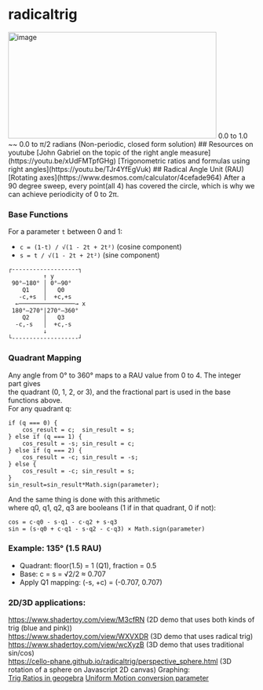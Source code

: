 # radicaltrig
<img width="424" height="217" alt="image" src="https://github.com/user-attachments/assets/bfd17458-9a9a-40ed-b22f-305bd0e7a4f8" />  
0.0 to 1.0 ~~ 0.0 to π/2 radians  
(Non-periodic, closed form solution)    
## Resources on youtube
[John Gabriel on the topic of the right angle measure](https://youtu.be/xUdFMTpfGHg)  
[Trigonometric ratios and formulas using right angles](https://youtu.be/TJr4YfEgVuk)  
## Radical Angle Unit (RAU)
[Rotating axes](https://www.desmos.com/calculator/4cefade964)
After a 90 degree sweep, every point(all 4) has covered the circle, which is why we can achieve periodicity of 0 to 2π.

### Base Functions
For a parameter `t` between 0 and 1:
- `c = (1-t) / √(1 - 2t + 2t²)` (cosine component)
- `s = t / √(1 - 2t + 2t²)` (sine component)
  
```
┌-------------------┐
          ↑ y
 90°–180° │ 0°–90°  
    Q1    │   Q0
   -c,+s  │  +c,+s
  ←────────────────→ x 
 180°–270°|270°–360°
    Q2    │   Q3
  -c,-s   │  +c,-s  
          ↓
└-------------------┘
```

### Quadrant Mapping
Any angle from 0° to 360° maps to a RAU value from 0 to 4. The integer part gives  
the quadrant (0, 1, 2, or 3), and the fractional part is used in the base functions above.  
For any quadrant q:
```
if (q === 0) {
    cos_result = c;  sin_result = s;
} else if (q === 1) {
    cos_result = -s; sin_result = c;
} else if (q === 2) {
    cos_result = -c; sin_result = -s;
} else {
    cos_result = -c; sin_result = s;
}
sin_result=sin_result*Math.sign(parameter);
```
And the same thing is done with this arithmetic  
where q0, q1, q2, q3 are booleans (1 if in that quadrant, 0 if not):
```
cos = c·q0 - s·q1 - c·q2 + s·q3
sin = (s·q0 + c·q1 - s·q2 - c·q3) × Math.sign(parameter)
```  
### Example: 135° (1.5 RAU)
- Quadrant: floor(1.5) = 1 (Q1), fraction = 0.5
- Base: c = s = √2/2 ≈ 0.707
- Apply Q1 mapping: (-s, +c) = (-0.707, 0.707)  

### 2D/3D applications:  
https://www.shadertoy.com/view/M3cfRN (2D demo that uses both kinds of trig (blue and pink))  
https://www.shadertoy.com/view/WXVXDR (3D demo that uses radical trig)  
https://www.shadertoy.com/view/wcXyzB (3D demo that uses traditional sin/cos)  
https://cello-phane.github.io/radicaltrig/perspective_sphere.html (3D rotation of a sphere on Javascript 2D canvas)
Graphing:  
[Trig Ratios in geogebra](https://www.geogebra.org/calculator/kvnpt4f3)
[Uniform Motion conversion parameter](https://www.desmos.com/calculator/qku0curcwb)
